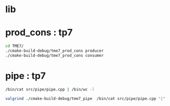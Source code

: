 

# lib

# prod_cons : tp7
```bash
cd TME7/
./cmake-build-debug/tme7_prod_cons producer
./cmake-build-debug/tme7_prod_cons consumer
```


# pipe : tp7
```bash
/bin/cat src/pipe/pipe.cpp | /bin/wc -l

valgrind ./cmake-build-debug/tme7_pipe  /bin/cat src/pipe/pipe.cpp "|" /bin/wc -l
```